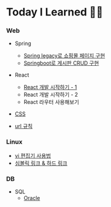 # Today I Learned 👩‍💻


### Web
- Spring
  - [Spring legacy로 쇼핑몰 페이지 구현](https://github.com/sanga327/Spring_shopping_board)
  - [Springboot로 게시판 CRUD 구현](https://github.com/sanga327/Spring-boot-board)

- React
  - [React 개발 시작하기 - 1](https://github.com/sanga327/TIL/blob/main/Web/React/document/React%20%EA%B0%9C%EB%B0%9C%20%EC%8B%9C%EC%9E%91%ED%95%98%EA%B8%B0%201.md)
  - React 개발 시작하기 - 2
  - React 라우터 사용해보기

- [CSS](https://github.com/sanga327/TIL/blob/main/Web/CSS/README.md)
- [url 규칙](https://github.com/sanga327/TIL/tree/main/Web/Basic)


### Linux
- [vi 편집기 사용법](https://github.com/sanga327/TIL/blob/main/Linux/vi_manual.md)
- [심볼릭 링크 & 하드 링크](https://github.com/sanga327/TIL/blob/main/Linux/link.md)

### DB
- SQL
  - [Oracle](https://github.com/sanga327/TIL/tree/main/SQL/Oracle.md)
